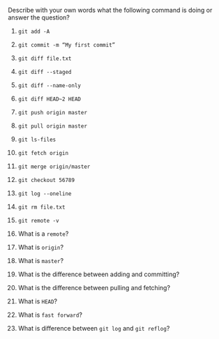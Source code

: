 Describe with your own words what the following command is doing or answer the question?

1. `git add -A`


2. `git commit -m “My first commit”`


3. `git diff file.txt`


4. `git diff --staged`


5. `git diff --name-only`


6. `git diff HEAD~2 HEAD`


7. `git push origin master`


8. `git pull origin master`


9. `git ls-files`


10. `git fetch origin`


11. `git merge origin/master`


12. `git checkout 56789`


13. `git log --oneline`


14. `git rm file.txt`


15. `git remote -v`


16. What is a `remote`?


17. What is `origin`?


18. What is `master`?


19. What is the difference between adding and committing?


20. What is the difference between pulling and fetching?


21. What  is `HEAD`?


22. What is `fast forward`?


23. What is difference between `git log` and `git reflog`?

